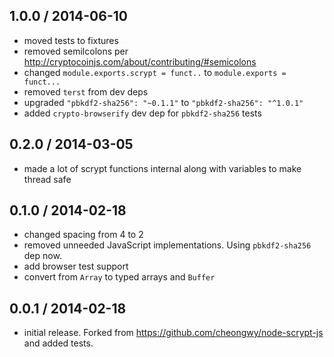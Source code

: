 1.0.0 / 2014-06-10
------------------
- moved tests to fixtures
- removed semilcolons per http://cryptocoinjs.com/about/contributing/#semicolons
- changed `module.exports.scrypt = funct..` to `module.exports = funct...`
- removed `terst` from dev deps
- upgraded `"pbkdf2-sha256": "~0.1.1"` to `"pbkdf2-sha256": "^1.0.1"`
- added `crypto-browserify` dev dep for `pbkdf2-sha256` tests

0.2.0 / 2014-03-05
------------------
- made a lot of scrypt functions internal along with variables to make thread safe

0.1.0 / 2014-02-18
------------------
- changed spacing from 4 to 2
- removed unneeded JavaScript implementations. Using `pbkdf2-sha256` dep now.
- add browser test support
- convert from `Array` to typed arrays and `Buffer`

0.0.1 / 2014-02-18
------------------
- initial release. Forked from https://github.com/cheongwy/node-scrypt-js and added tests.